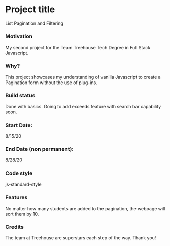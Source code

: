 
# Project title
List Pagination and Filtering

### Motivation
My second project for the Team Treehouse Tech Degree in Full Stack Javascript.

### Why?
This project showcases my understanding of vanilla Javascript to create a Pagination form without the use of plug-ins.

### Build status
Done with basics. Going to add exceeds feature with search bar capability soon.

### Start Date:
8/15/20

### End Date (non permanent):
8/28/20

### Code style
js-standard-style

### Features
No matter how many students are added to the pagination, the webpage will sort them by 10.

### Credits
The team at Treehouse are superstars each step of the way. Thank you!
